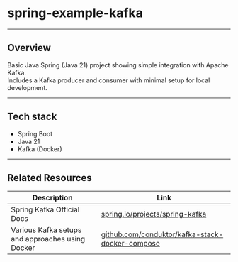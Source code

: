 # spring-example-kafka

---

## Overview

Basic Java Spring (Java 21) project showing simple integration with Apache Kafka.  
Includes a Kafka producer and consumer with minimal setup for local development.

---

## Tech stack

- Spring Boot
- Java 21
- Kafka (Docker)

---

## Related Resources

| Description                                      | Link                                                                                                       |
|--------------------------------------------------|------------------------------------------------------------------------------------------------------------|
| Spring Kafka Official Docs                       | [spring.io/projects/spring-kafka](https://spring.io/projects/spring-kafka)                                 |
| Various Kafka setups and approaches using Docker | [github.com/conduktor/kafka-stack-docker-compose](https://github.com/conduktor/kafka-stack-docker-compose) |
